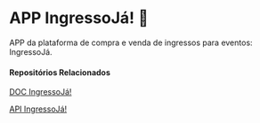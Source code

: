 # APP IngressoJá! 🎫

APP da plataforma de compra e venda de ingressos para eventos: IngressoJá.

#### Repositórios Relacionados

[DOC IngressoJá!](https://github.com/heltonricardo/ingressoja-doc)

[API IngressoJá!](https://github.com/heltonricardo/ingressoja-api)
